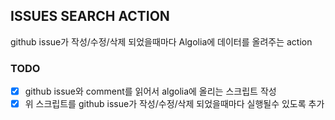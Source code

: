 ## ISSUES SEARCH ACTION

github issue가 작성/수정/삭제 되었을때마다 Algolia에 데이터를 올려주는 action

### TODO

- [x] github issue와 comment를 읽어서 algolia에 올리는 스크립트 작성
- [x] 위 스크립트를 github issue가 작성/수정/삭제 되었을때마다 실행될수 있도록 추가
